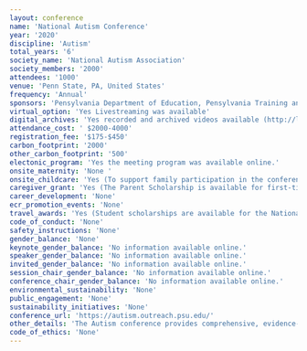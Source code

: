 ```yaml
---
layout: conference 
name: 'National Autism Conference'
year: '2020'
discipline: 'Autism'
total_years: '6'
society_name: 'National Autism Association'
society_members: '2000'
attendees: '1000'
venue: 'Penn State, PA, United States'
frequency: 'Annual'
sponsors: 'Pensylvania Department of Education, Pensylvania Training and Teaching Assistance Network (PaTTAN)'
virtual_option: 'Yes Livestreaming was available'
digital_archives: 'Yes recorded and archived videos available (http://legacy.wpsu.org/live/archive)'
attendance_cost: ' $2000-4000'
registration_fee: '$175-$450'
carbon_footprint: '2000'
other_carbon_footprint: '500'
electonic_program: 'Yes the meeting program was available online.'
onsite_maternity: 'None '
onsite_childcare: 'Yes (To support family participation in the conference, conference child care will be available through a Children’s Institute. This institute is sponsored by the Pennsylvania Department of Education, Bureau of Special Education. Services are provided by the Central Intermediate Unit #10, using trained professional and support staff. The institute offers an on-site, structured, and fun environment for Pennsylvania-resident children and youth (six months through age 21) with autism and their siblings. Registration is limited to 100 participants. A parent or guardian must be in The Penn Stater building and must be accessible (by cell phone, e.g.) during all Children’s Institute hours.)'
caregiver_grant: 'Yes (The Parent Scholarship is available for first-time attendees to the National Autism Conference who are Pennsylvania residents and parent(s) of a child with autism. Parents of children who receive Early Intervention services are eligible, regardless of whether they have attended in the past.)'
career_development: 'None'
ecr_promotion_events: 'None'
travel_awards: 'Yes (Student scholarships are available for the National Autism Conference to encourage Pennsylvania university and college students and recent graduates to pursue a career working with students with autism spectrum disorders and to become informed on evidence-based practices. Scholarship Details and Eligibilit The Student Scholarship is available to a limited number of Pennsylvania university and college students in special education or a related field with a 2019 or 2020 graduation date. Reimbursemen Reimbursement for travel expenses will be available to accepted student scholarship applicants attending the National Autism Conference. These funds will be provided through the Pennsylvania Training and Technical Assistance Network (PaTTAN), the Pennsylvania Department of Education, and the Pennsylvania Bureau of Special Education. Please note that persons employed in a professional capacity by a school entity at the time of the conference should follow the attendance and reimbursement policy of the school entity. Applicants are encouraged to make their hotel arrangements immediately, as lodging accommodations become more limited as the conference date approaches. Daily lunch and snacks will be provided as part of the National Autism Conference. Receipts for any additional approved expenses must be submitted for reimbursement. Allowable Expenses for Reimbursement Complimentary conference registration. Lodging reimbursement up to $140 per night, for a maximum amount of $560, during the conference (receipts required) if you live at least 30 miles from the conference location. Mileage to be reimbursed at $.575/mile and tolls, if you live more than 30 miles away. Meal reimbursement up to per diem expense that are NOT provided as part of the National Autism Conference. Per diem rate is $26 for dinner. (Continental breakfast, lunch and break service are provided at the conference.) First and last day of travel will be reimbursed at 75percent of the per diem no matter what time the traveler departs or returns. Meal receipts are not required.)'
code_of_conduct: 'None'
safety_instructions: 'None'
gender_balance: 'None'
keynote_gender_balance: 'No information available online.'
speaker_gender_balance: 'No information available online.'
invited_gender_balance: 'No information available online.'
session_chair_gender_balance: 'No information available online.'
conference_chair_gender_balance: 'No information available online.'
environmental_sustainability: 'None'
public_engagement: 'None'
sustainability_initiatives: 'None'
conference_url: 'https://autism.outreach.psu.edu/'
other_details: 'The Autism conference provides comprehensive, evidence-based information to assist educators, other professionals, and families in developing effective educational programming for all students with autism spectrum disorders.'
code_of_ethics: 'None'
---
```


